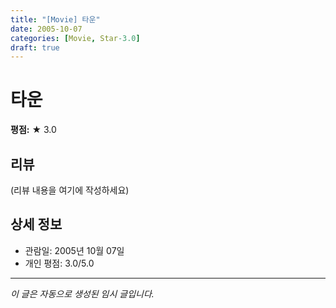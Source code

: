 ```yaml
---
title: "[Movie] 타운"
date: 2005-10-07
categories: [Movie, Star-3.0]
draft: true
---
```


# 타운

**평점:** ★ 3.0

## 리뷰

(리뷰 내용을 여기에 작성하세요)

## 상세 정보

- 관람일: 2005년 10월 07일
- 개인 평점: 3.0/5.0

---

*이 글은 자동으로 생성된 임시 글입니다.*
